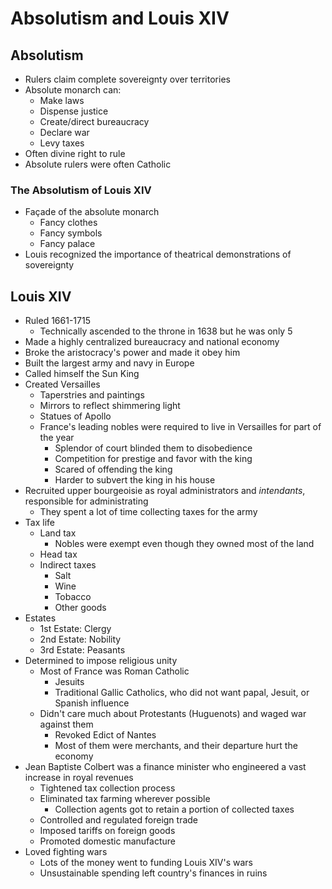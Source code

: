# Absolutism and Louis XIV

## Absolutism

* Rulers claim complete sovereignty over territories
* Absolute monarch can:
  * Make laws
  * Dispense justice
  * Create/direct bureaucracy
  * Declare war
  * Levy taxes
* Often divine right to rule
* Absolute rulers were often Catholic

### The Absolutism of Louis XIV

* Façade of the absolute monarch
  * Fancy clothes
  * Fancy symbols
  * Fancy palace
* Louis recognized the importance of theatrical demonstrations of sovereignty

## Louis XIV

* Ruled 1661-1715
  * Technically ascended to the throne in 1638 but he was only 5
* Made a highly centralized bureaucracy and national economy
* Broke the aristocracy's power and made it obey him
* Built the largest army and navy in Europe
* Called himself the Sun King
* Created Versailles
  * Taperstries and paintings
  * Mirrors to reflect shimmering light
  * Statues of Apollo
  * France's leading nobles were required to live in Versailles for part of the year
    * Splendor of court blinded them to disobedience
    * Competition for prestige and favor with the king
    * Scared of offending the king
    * Harder to subvert the king in his house
* Recruited upper bourgeoisie as royal administrators and *intendants*, responsible for administrating
  * They spent a lot of time collecting taxes for the army
* Tax life
  * Land tax
    * Nobles were exempt even though they owned most of the land
  * Head tax
  * Indirect taxes
    * Salt
    * Wine
    * Tobacco
    * Other goods
* Estates
  * 1st Estate: Clergy
  * 2nd Estate: Nobility
  * 3rd Estate: Peasants
* Determined to impose religious unity
  * Most of France was Roman Catholic
    * Jesuits
    * Traditional Gallic Catholics, who did not want papal, Jesuit, or Spanish influence
  * Didn't care much about Protestants (Huguenots) and waged war against them
    * Revoked Edict of Nantes
    * Most of them were merchants, and their departure hurt the economy
* Jean Baptiste Colbert was a finance minister who engineered a vast increase in royal revenues
  * Tightened tax collection process
  * Eliminated tax farming wherever possible
    * Collection agents got to retain a portion of collected taxes
  * Controlled and regulated foreign trade
  * Imposed tariffs on foreign goods
  * Promoted domestic manufacture
* Loved fighting wars
  * Lots of the money went to funding Louis XIV's wars
  * Unsustainable spending left country's finances in ruins
